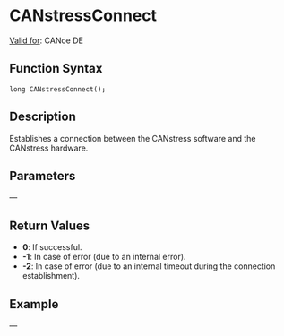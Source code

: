 # CANstressConnect

[Valid for](../../../Shared/FeatureAvailability.md):  CANoe DE

## Function Syntax

```
long CANstressConnect();
```

## Description

Establishes a connection between the CANstress software and the CANstress hardware.

## Parameters

—

## Return Values

- **0**: If successful.
- **-1**: In case of error (due to an internal error).
- **-2**: In case of error (due to an internal timeout during the connection establishment).

## Example

—
